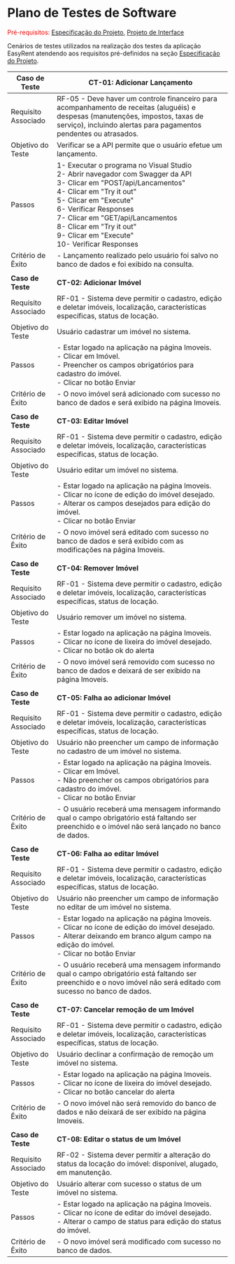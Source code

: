 # Plano de Testes de Software

<span style="color:red">Pré-requisitos: <a href="02-Especificação do Projeto.md"> Especificação do Projeto</a></span>, <a href="3-Projeto de Interface.md"> Projeto de Interface</a>

Cenários de testes utilizados na realização dos testes da aplicação EasyRent atendendo aos requisitos pré-definidos na seção <a href="02-Especificação do Projeto.md"> Especificação do Projeto</a>. 

| **Caso de Teste**               | **CT-01: Adicionar Lançamento**|
|---------------------------------|------------------------------------------------------------------------------------------------------------------------------------------------------------------------------------------------------------------------------------------------------------------------------------------------------------------------------------------------------------------------------------------------------------------------------------------------------------------------------------------------------------------------------------------------------------------------------------------------------------------------------------------------------------------------------------|
| Requisito Associado             | RF-05 - Deve haver um controle financeiro para acompanhamento de receitas (aluguéis) e despesas (manutenções, impostos, taxas de serviço), incluindo alertas para pagamentos pendentes ou atrasados.|
| Objetivo do Teste               | Verificar se a API permite que o usuário efetue um lançamento.|
| Passos                          | 1- Executar o programa no Visual Studio<br>2- Abrir navegador com Swagger da API<br>3- Clicar em "POST/api/Lancamentos"<br>4- Clicar em "Try it out"<br>5- Clicar em "Execute"<br>6- Verificar Responses<br>7- Clicar em "GET/api/Lancamentos<br>8- Clicar em "Try it out"<br>9- Clicar em "Execute"<br>10- Verificar Responses|
| Critério de Êxito               | - Lançamento realizado pelo usuário foi salvo no banco de dados e foi exibido na consulta.|
|  	|  	|
| **Caso de Teste**               | **CT-02: Adicionar Imóvel**|
| Requisito Associado             | RF-01 - Sistema deve permitir o cadastro, edição e deletar imóveis, localização, características específicas, status de locação.|
| Objetivo do Teste               | Usuário cadastrar um imóvel no sistema.|
| Passos                          | - Estar logado na aplicação na página Imoveis. <br> - Clicar em Imóvel. <br> - Preencher os campos obrigatórios para cadastro do imóvel. <br> - Clicar no botão Enviar|
| Critério de Êxito               | - O novo imóvel será adicionado com sucesso no banco de dados e será exibido na página Imoveis. |
|  	|  	|
| **Caso de Teste**               | **CT-03: Editar Imóvel**|
| Requisito Associado             | RF-01 - Sistema deve permitir o cadastro, edição e deletar imóveis, localização, características específicas, status de locação.|
| Objetivo do Teste               | Usuário editar um imóvel no sistema.|
| Passos                          | - Estar logado na aplicação na página Imoveis. <br> - Clicar no ícone de edição do imóvel desejado. <br> - Alterar os campos desejados para edição do imóvel. <br> - Clicar no botão Enviar|
| Critério de Êxito               | - O novo imóvel será editado com sucesso no banco de dados e será exibido com as modificações na página Imoveis. |
|  	|  	|
| **Caso de Teste**               | **CT-04: Remover Imóvel**|
| Requisito Associado             | RF-01 - Sistema deve permitir o cadastro, edição e deletar imóveis, localização, características específicas, status de locação.|
| Objetivo do Teste               | Usuário remover um imóvel no sistema.|
| Passos                          | - Estar logado na aplicação na página Imoveis. <br> - Clicar no ícone de lixeira do imóvel desejado. <br> - Clicar no botão ok do alerta|
| Critério de Êxito               | - O novo imóvel será removido com sucesso no banco de dados e deixará de ser exibido na página Imoveis. |
|  	|  	|
| **Caso de Teste**               | **CT-05: Falha ao adicionar Imóvel**|
| Requisito Associado             | RF-01 - Sistema deve permitir o cadastro, edição e deletar imóveis, localização, características específicas, status de locação.|
| Objetivo do Teste               | Usuário não preencher um campo de informação no cadastro de um imóvel no sistema.|
| Passos                          | - Estar logado na aplicação na página Imoveis. <br> - Clicar em Imóvel. <br> - Não preencher os campos obrigatórios para cadastro do imóvel. <br> - Clicar no botão Enviar|
| Critério de Êxito               | - O usuário receberá uma mensagem informando qual o campo obrigatório está faltando ser preenchido e o imóvel não será lançado no banco de dados. |
|  	|  	|
| **Caso de Teste**               | **CT-06: Falha ao editar Imóvel**|
| Requisito Associado             | RF-01 - Sistema deve permitir o cadastro, edição e deletar imóveis, localização, características específicas, status de locação.|
| Objetivo do Teste               | Usuário não preencher um campo de informação no editar de um imóvel no sistema.|
| Passos                          | - Estar logado na aplicação na página Imoveis. <br> - Clicar no ícone de edição do imóvel desejado. <br> - Alterar deixando em branco algum campo na edição do imóvel. <br> - Clicar no botão Enviar|
| Critério de Êxito               | - O usuário receberá uma mensagem informando qual o campo obrigatório está faltando ser preenchido e o novo imóvel não será editado com sucesso no banco de dados. |
|  	|  	|
| **Caso de Teste**               | **CT-07: Cancelar remoção de um Imóvel**|
| Requisito Associado             | RF-01 - Sistema deve permitir o cadastro, edição e deletar imóveis, localização, características específicas, status de locação.|
| Objetivo do Teste               | Usuário declinar a confirmação de remoção um imóvel no sistema.|
| Passos                          | - Estar logado na aplicação na página Imoveis. <br> - Clicar no ícone de lixeira do imóvel desejado. <br> - Clicar no botão cancelar do alerta|
| Critério de Êxito               | - O novo imóvel não será removido do banco de dados e não deixará de ser exibido na página Imoveis. |
|  	|  	|
| **Caso de Teste**               | **CT-08: Editar o status de um Imóvel**|
| Requisito Associado             | RF-02 - Sistema dever permitir a alteração do status da locação do imóvel: disponível, alugado, em manutenção.|
| Objetivo do Teste               | Usuário alterar com sucesso o status de um imóvel no sistema.|
| Passos                          | - Estar logado na aplicação na página Imoveis. <br> - Clicar no ícone de editar do imóvel desejado. <br> - Alterar o campo de status para edição do status do imóvel.|
| Critério de Êxito               | - O novo imóvel será modificado com sucesso no banco de dados.|
